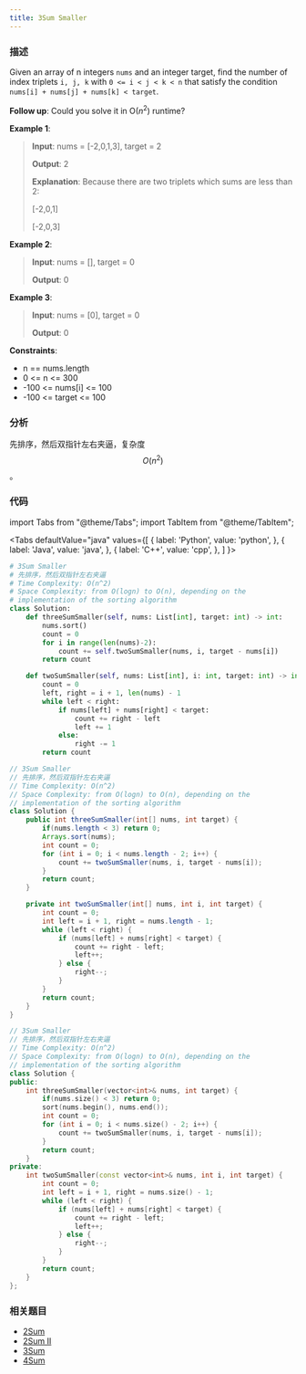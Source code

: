 ```yaml
---
title: 3Sum Smaller
---
```


### 描述

Given an array of n integers `nums` and an integer target, find the number of index triplets `i, j, k` with `0 <= i < j < k < n` that satisfy the condition `nums[i] + nums[j] + nums[k] < target`.

**Follow up**: Could you solve it in O($n^2$) runtime?

**Example 1**:

> **Input**: nums = [-2,0,1,3], target = 2
>
> **Output**: 2
>
> **Explanation**: Because there are two triplets which sums are less than 2:
>
> [-2,0,1]
>
> [-2,0,3]

**Example 2**:

> **Input**: nums = [], target = 0
>
> **Output**: 0

**Example 3**:

> **Input**: nums = [0], target = 0
>
> **Output**: 0

**Constraints**:

- n == nums.length
- 0 <= n <= 300
- -100 <= nums[i] <= 100
- -100 <= target <= 100

### 分析

先排序，然后双指针左右夹逼，复杂度 $$O(n^2)$$。

### 代码

import Tabs from "@theme/Tabs";
import TabItem from "@theme/TabItem";

<Tabs
defaultValue="java"
values={[
{ label: 'Python', value: 'python', },
{ label: 'Java', value: 'java', },
{ label: 'C++', value: 'cpp', },
]
}>
<TabItem value="python">

```python
# 3Sum Smaller
# 先排序，然后双指针左右夹逼
# Time Complexity: O(n^2)
# Space Complexity: from O(logn) to O(n), depending on the
# implementation of the sorting algorithm
class Solution:
    def threeSumSmaller(self, nums: List[int], target: int) -> int:
        nums.sort()
        count = 0
        for i in range(len(nums)-2):
            count += self.twoSumSmaller(nums, i, target - nums[i])
        return count

    def twoSumSmaller(self, nums: List[int], i: int, target: int) -> int:
        count = 0
        left, right = i + 1, len(nums) - 1
        while left < right:
            if nums[left] + nums[right] < target:
                count += right - left
                left += 1
            else:
                right -= 1
        return count
```

</TabItem>
<TabItem value="java">

```java
// 3Sum Smaller
// 先排序，然后双指针左右夹逼
// Time Complexity: O(n^2)
// Space Complexity: from O(logn) to O(n), depending on the
// implementation of the sorting algorithm
class Solution {
    public int threeSumSmaller(int[] nums, int target) {
        if(nums.length < 3) return 0;
        Arrays.sort(nums);
        int count = 0;
        for (int i = 0; i < nums.length - 2; i++) {
            count += twoSumSmaller(nums, i, target - nums[i]);
        }
        return count;
    }

    private int twoSumSmaller(int[] nums, int i, int target) {
        int count = 0;
        int left = i + 1, right = nums.length - 1;
        while (left < right) {
            if (nums[left] + nums[right] < target) {
                count += right - left;
                left++;
            } else {
                right--;
            }
        }
        return count;
    }
}
```

</TabItem>
<TabItem value="cpp">

```cpp
// 3Sum Smaller
// 先排序，然后双指针左右夹逼
// Time Complexity: O(n^2)
// Space Complexity: from O(logn) to O(n), depending on the
// implementation of the sorting algorithm
class Solution {
public:
    int threeSumSmaller(vector<int>& nums, int target) {
        if(nums.size() < 3) return 0;
        sort(nums.begin(), nums.end());
        int count = 0;
        for (int i = 0; i < nums.size() - 2; i++) {
            count += twoSumSmaller(nums, i, target - nums[i]);
        }
        return count;
    }
private:
    int twoSumSmaller(const vector<int>& nums, int i, int target) {
        int count = 0;
        int left = i + 1, right = nums.size() - 1;
        while (left < right) {
            if (nums[left] + nums[right] < target) {
                count += right - left;
                left++;
            } else {
                right--;
            }
        }
        return count;
    }
};
```

</TabItem>
</Tabs>

### 相关题目

- [2Sum](2sum.md)
- [2Sum II](2sum-ii.md)
- [3Sum](3sum.md)
- [4Sum](4sum.md)
